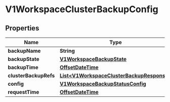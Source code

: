 # V1WorkspaceClusterBackupConfig

## Properties
Name | Type | Description | Notes
------------ | ------------- | ------------- | -------------
**backupName** | **String** |  |  [optional]
**backupState** | [**V1WorkspaceBackupState**](V1WorkspaceBackupState.md) |  |  [optional]
**backupTime** | [**OffsetDateTime**](OffsetDateTime.md) |  |  [optional]
**clusterBackupRefs** | [**List&lt;V1WorkspaceClusterBackupResponse&gt;**](V1WorkspaceClusterBackupResponse.md) |  |  [optional]
**config** | [**V1WorkspaceBackupStatusConfig**](V1WorkspaceBackupStatusConfig.md) |  |  [optional]
**requestTime** | [**OffsetDateTime**](OffsetDateTime.md) |  |  [optional]
